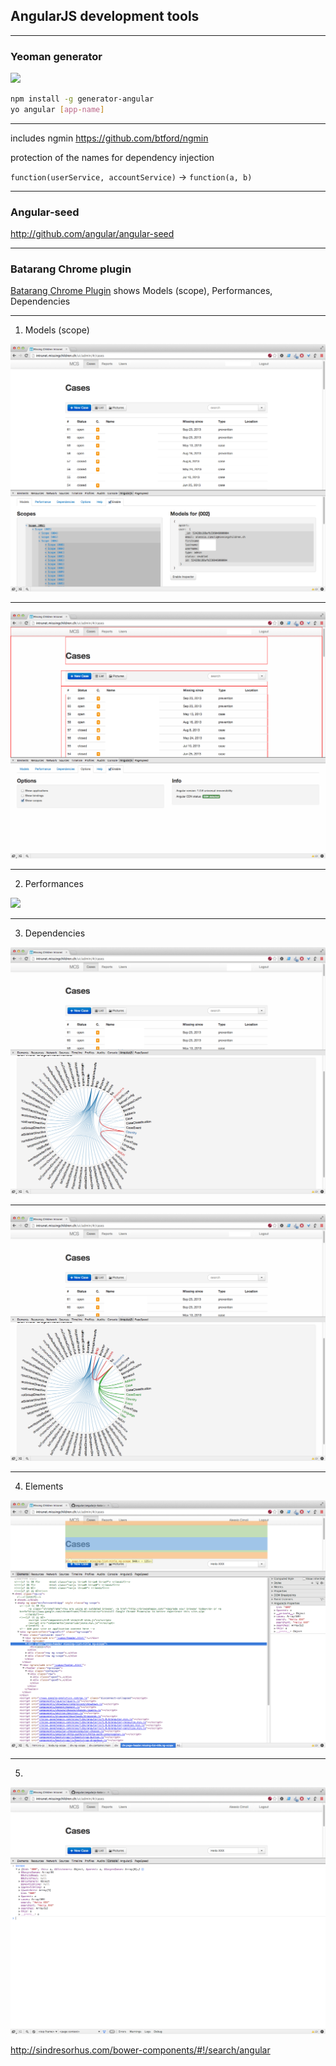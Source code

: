 ## AngularJS development tools

---

### Yeoman generator

<img src="http://yeoman.ioassets/img/yeoman-logo.png" height="200"/>

```sh
npm install -g generator-angular
yo angular [app-name]
```

---

includes ngmin https://github.com/btford/ngmin 

protection of the names for dependency injection

`function(userService, accountService)` -> `function(a, b)`

---

### Angular-seed

http://github.com/angular/angular-seed

---

### Batarang Chrome plugin

[Batarang Chrome Plugin](https://github.com/angular/angularjs-batarang) shows Models (scope), Performances, Dependencies

---

1) Models (scope)

<img src="assets/10-tools/tool-angularjs-plugin-01-scope.png"/>

---

<img src="assets/10-tools/tool-angularjs-plugin-02-scope-visual.png"/>

---

2) Performances

<img src="assets/10-toolsassets/10-tools/tool-angularjs-plugin-03-performance.png"/>


---

3) Dependencies

<img src="assets/10-tools/tool-angularjs-plugin-04-deps.png"/>

---

<img src="assets/10-tools/tool-angularjs-plugin-05-deps2.png"/>

---

4) Elements

<img src="assets/10-tools/tool-angularjs-plugin-06-elements.png"/>

---

5) 

<img src="assets/10-tools/tool-angularjs-plugin-07-console.png"/>


http://sindresorhus.com/bower-components/#!/search/angular
